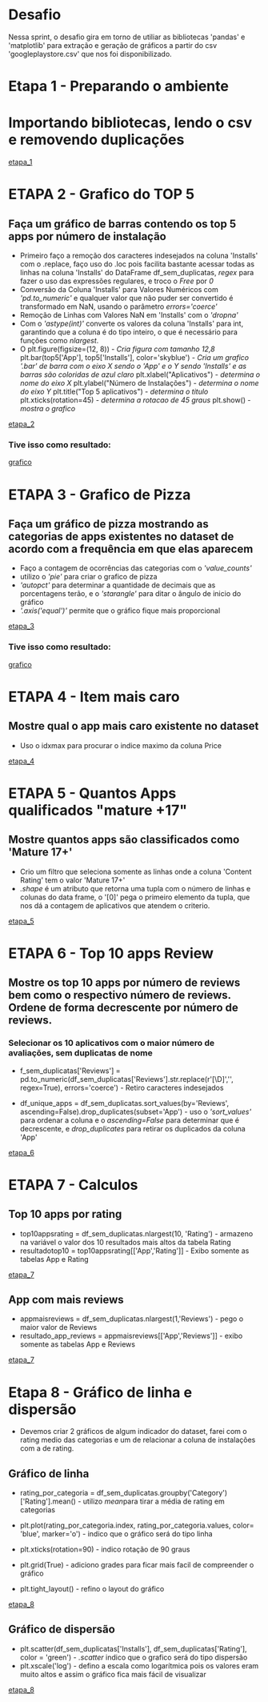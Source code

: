 # Desafio 
Nessa sprint, o desafio gira em torno de utiliar as bibliotecas 'pandas' e 'matplotlib' para extração e geração de gráficos a partir do csv 'googleplaystore.csv' que nos foi disponibilizado.


# Etapa 1 - Preparando o ambiente
# Importando bibliotecas, lendo o csv e removendo duplicações
[etapa_1](../Evidências/etapa1.png)


# ETAPA 2 - Grafico do TOP 5
## Faça um gráfico de barras contendo os top 5 apps por número de instalação

* Primeiro faço a remoção dos caracteres indesejados na coluna 'Installs' com o .replace, faço uso do .loc pois facilita bastante acessar todas as linhas na coluna 'Installs' do DataFrame df_sem_duplicatas, _regex_ para fazer o uso das expressões regulares, e troco o _Free_ por _0_
* Conversão da Coluna 'Installs' para Valores Numéricos com *'pd.to_numeric'* e qualquer valor que não puder ser convertido é transformado em NaN, usando o parâmetro *errors='coerce'*
* Remoção de Linhas com Valores NaN em 'Installs' com o *'dropna'*
* Com o *'astype(int)'* converte os valores da coluna 'Installs' para int, garantindo que a coluna é do tipo inteiro, o que é necessário para funções como *nlargest*. 
* O plt.figure(figsize=(12, 8)) - *Cria figura com tamanho 12,8*
plt.bar(top5['App'], top5['Installs'], color='skyblue') - *Cria um grafico '.bar' de barra com o eixo X sendo o 'App' e o Y sendo 'Installs' e as barras são coloridas de azul claro*
plt.xlabel("Aplicativos") - *determina o nome do eixo X*
plt.ylabel("Número de Instalações") - *determina o nome do eixo Y*
plt.title("Top 5 aplicativos") - *determina o titulo*
plt.xticks(rotation=45) - *determina a rotacao de 45 graus*
plt.show() - *mostra o grafico*

[etapa_2](../Evidências/etapa2.png)

### Tive isso como resultado:
[grafico](../Evidências/grafico_etapa_2.png)

# ETAPA 3 - Grafico de Pizza
## Faça um gráfico de pizza mostrando as categorias de apps existentes no dataset de acordo com a frequência em que elas aparecem

* Faço a contagem de ocorrências das categorias com o *'value_counts'*
* utilizo o *'pie'* para criar o grafico de pizza
* *'autopct'* para determinar a quantidade de decimais que as porcentagens terão, e o *'starangle'* para ditar o ângulo de inicio do gráfico 
* *'.axis('equal')'* permite que o gráfico fique mais proporcional

[etapa_3](../Evidências/etapa3.png)

### Tive isso como resultado:
[grafico](../Evidências/grafico_etapa_3.png)

# ETAPA 4 - Item mais caro
## Mostre qual o app mais caro existente no dataset

* Uso o idxmax para procurar o indice maximo da coluna Price

[etapa_4](../Evidências/etapa4.png)

# ETAPA 5 - Quantos Apps qualificados "mature +17"
## Mostre quantos apps são classificados como 'Mature 17+'

* Crio um filtro que seleciona somente as linhas onde a coluna 'Content Rating' tem o valor 'Mature 17+'
* *.shape* é um atributo que retorna uma tupla com o número de linhas e colunas do data frame, o '[0]' pega o primeiro elemento da tupla, que nos dá a contagem de aplicativos que atendem o criterio.

[etapa_5](../Evidências/etapa5.png)

# ETAPA 6 - Top 10 apps Review
## Mostre os top 10 apps por número de reviews bem como o respectivo número de reviews. Ordene de forma decrescente por número de reviews.

### Selecionar os 10 aplicativos com o maior número de avaliações, sem duplicatas de nome

* f_sem_duplicatas['Reviews'] = pd.to_numeric(df_sem_duplicatas['Reviews'].str.replace(r'[\D]','', regex=True), errors='coerce') - Retiro caracteres indesejados

* df_unique_apps = df_sem_duplicatas.sort_values(by='Reviews', ascending=False).drop_duplicates(subset='App') - uso o *'sort_values'* para ordenar a coluna e o *ascending=False* para determinar que é decrescente, e *drop_duplicates* para retirar os duplicados da coluna 'App'

[etapa_6](../Evidências/etapa6.png)

# ETAPA 7 - Calculos
## Top 10 apps por rating
* top10appsrating = df_sem_duplicatas.nlargest(10, 'Rating') - armazeno na variável o valor dos 10 resultados mais altos da tabela Rating
* resultadotop10 = top10appsrating[['App','Rating']] - Exibo somente as tabelas App e Rating

[etapa_7](../Evidências/etapa7_1.png)

## App com mais reviews
* appmaisreviews = df_sem_duplicatas.nlargest(1,'Reviews') - pego o maior valor de Reviews
* resultado_app_reviews = appmaisreviews[['App','Reviews']] - exibo somente as tabelas App e Reviews

[etapa_7](../Evidências/etapa7_2.png)

# Etapa 8 - Gráfico de linha e dispersão
* Devemos criar 2 gráficos de algum indicador do dataset, farei com o rating medio das categorias e um de relacionar a coluna de instalações com a de rating.
## Gráfico de linha
* rating_por_categoria = df_sem_duplicatas.groupby('Category')['Rating'].mean() - utilizo *mean*para tirar a média de rating em categorias

* plt.plot(rating_por_categoria.index, rating_por_categoria.values, color= 'blue', marker='o') - indico que o gráfico será do tipo linha
* plt.xticks(rotation=90) - indico rotação de 90 graus
* plt.grid(True) - adiciono grades para ficar mais facil de compreender o gráfico
* plt.tight_layout() - refino o layout do gráfico

[etapa_8](../Evidências/etapa8_1.png)

## Gráfico de dispersão
* plt.scatter(df_sem_duplicatas['Installs'], df_sem_duplicatas['Rating'], color = 'green') - *.scatter* indico que o grafico será do tipo dispersão
* plt.xscale('log') - defino a escala como logarítmica pois os valores eram muito altos e assim o gráfico fica mais fácil de visualizar 

[etapa_8](../Evidências/etapa8_2.png)